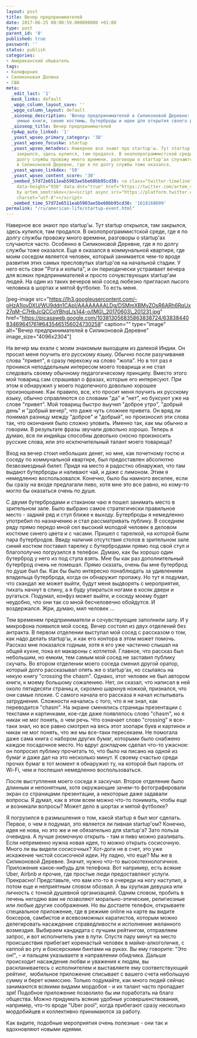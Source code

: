 ```yaml
---
layout: post
title: Вечер предпринимателей
date: 2017-06-25 00:00:59.000000000 +01:00
type: post
parent_id: '0'
published: true
password: ''
status: publish
categories:
- Американский обыватель
tags:
- Калифорния
- Силиконовая Долина
- США
meta:
  _edit_last: '1'
  mask_links: default
  _wpgo_column_layout_save: ''
  _wpgo_column_layout: default
  _aioseop_description: 'Вечер предпринимателей в Силиконовой Деревне: деловые люди,
    умные книги, синие костюмы, бутерброды и идеи для открытия своего дела.'
  _aioseop_title: Вечер предпринимателей
  rp4wp_auto_linked: '1'
  _yoast_wpseo_primary_category: '38'
  _yoast_wpseo_focuskw: startup
  _yoast_wpseo_metadesc: Наверное все знают про startup'ы. Тут startup открылся, там
    закрылся, здесь купился, там продался. В околопрограммистской среде, где я по
    долгу службы провожу много времени, разговоры о startup'ах случаются часто. Особенно
    в Силиконовой Деревне, где я по долгу службы тоже оказался.
  _yoast_wpseo_linkdex: '58'
  _yoast_wpseo_content_score: '30'
  _oembed_57d72e6511eab5903ae5be60bb95cd38: <a class="twitter-timeline" data-width="625"
    data-height="938" data-dnt="true" href="https://twitter.com/artem_smotrakov?ref_src=twsrc%5Etfw">Tweets
    by artem_smotrakov</a><script async src="https://platform.twitter.com/widgets.js"
    charset="utf-8"></script>
  _oembed_time_57d72e6511eab5903ae5be60bb95cd38: '1618168609'
permalink: "/ru/american-life/startup-event.html"
---
```

Наверное все знают про startup'ы. Тут startup открылся, там закрылся, здесь купился, там продался. В околопрограммистской среде, где я по долгу службы провожу много времени, разговоры о startup'ах случаются часто. Особенно в Силиконовой Деревне, где я по долгу службы тоже оказался. Еще я оказался в коммунальной квартире, где моим соседом является человек, который занимается чем-то вроде развития этих самых пресловутых startup'ов на начальной стадии. У него есть свои "Рога и копыта", и он периодически устраивает вечера для всяких предпринимателей и просто сочувствующих startup'ам людей. На один из таких вечеров мой сосед любезно пригласил лысого человека в шортах и мятой футболке. То есть меня.

[peg-image src="https://lh3.googleusercontent.com/-oHzA1IovDXU/WU9ddn1CApI/AAAAAAAALDg/DSMmXBMyZOsR6ARh6RqUx27qM-C7HbJcQCCoYBhgL/s144-o/IMG\_20170603\_201231.jpg" href="https://picasaweb.google.com/103813056835863838724/6383844083469641761#6435465156024730258" caption="" type="image" alt="Вечер предпринимателей в Силиконовой Деревне" image\_size="4096x2304"]



На вечер мы ехали с моим знакомым выходцем из далекой Индии. Он просил меня поучить его русскому языку. Обычно после разучивания слова "привет", я сразу перехожу на слово "жопа". Но в тот раз я проникся неподдельным интересом моего товарища и не стал следовать своему обычному педагогическому принципу. Вместо этого мой товарищ сам спрашивал о фразах, которые его интересуют. При этом я обнаружил у моего подопечного довольно хорошее произношение. Как правило, все, кто просит меня поучить их русскому языку, обычно справляются со словами "да" и "нет", но буксуют уже на слове "привет". Мой товарищ быстро выучил "доброе утро", "добрый день" и "добрый вечер", что даже чуть сложнее привета. Он вряд ли понимал разницу между "доброе" и "добрый", но произносил эти слова так, что окончания было сложно уловить. Именно так, как мы обычно и говорим. В результате фразы звучали довольно хорошо. Теперь я думаю, все ли индийцы способны довольно сносно произносить русские слова, или это исключительный талант моего товарища?

Вход на вечер стоил небольших денег, но мне, как почетному гостю и соседу по коммунальной квартире, был предоставлен абсолютно безвозмездный билет. Придя на место я радостно обнаружил, что там выдают бутерброды и наливают чай, и даже с лимоном. Этим я немедленно воспользовался. Конечно, было бы намного веселее, если бы сразу на входе предлагали пиво, хотя мне это все равно, но кому-то могло бы оказаться очень по душе.

С двумя бутербродами и стаканом чаю я пошел занимать место в зрительном зале. Было выбрано самое стратегически правильное место - задний ряд и стул ближе к выходу. Бутерброды я немедленно употребил по назначению и стал рассматривать публику. В соседнем ряду прямо передо мной сел высокий молодой человек в деловом костюме синего цвета и с часами. Пришел с тарелкой, на которой были пара бутербродов. Ввиду наличия отсутствия столов в зрительном зале синий костюм поставил тарелку с бутербродами прямо под свой стул и благополучно погрузился в телефон. Думаю, как бы хорошо один бутерброд у него из под стула взять. Мне бы как раз дополнительный бутерброд очень не помешал. Прямо сказать, очень бы мне бутерброд по душе был бы. Как бы было интересно понаблюдать за удивлением владельца бутерброда, когда он обнаружит пропажу. Но тут я подумал, что скандал же может выйти, будут меня выдворять с мероприятия, пихать начнут в спину, а я буду упираться ногами в косяк двери и ругаться. Подумал, конфуз может выйти, и соседу моему будет неудобно, что они так со мной бесчеловечно обойдутся. И воздержался. Жри, думаю, мил человек ...

Тем временем предприниматели и сочувствующие заполнили залу. И у микрофона появился мой сосед. Вечер состоял из двух отделений без антракта. В первом отделении выступал мой сосед с рассказом о том, как надо делать startup'ы, и как его контора в этом может помочь. Рассказ мне показался годным, хотя я его уже частично слышал на общей кухне, пока ел макароны с котлетой. Главное, что рассказ был небольшим, но емким, тем самым мой сосед не заставил публику скучать. Во втором отделении моего соседа сменил другой оратор, который долго рассказывал опять же о startup'ах, но ссылаясь на некую книгу "crossing the chasm". Однако, этот человек не был автором книги, к моему большому сожалению. Нет, он сказал, что написал в ней около пятидесяти страниц и, скромно шаркнув ножкой, признался, что они самые плохие. С самого начала его рассказа я начал испытывать затруднения. Cложности начались с того, что я не знал, как переводится "chasm". На экране сменялись страницы презентации с текстами и картинками, кое-где даже появлялось слово "chasm", но я никак не мог понять, о чем речь. Что означает слово "crossing" я все-таки знал, но все равно смотрел на весь этот зоопарк букв и картинок и никак не мог понять, что же мы все-таки пересекаем. Не помогала даже сама книга с набором других бумаг, которыми было снабжено каждое посадочное место. Но вдруг докладчик сделал что-то ужасное: он попросил публику прочитать то, что было на писано на одной из бумаг и даже дал на это несколько минут. К своему счастью среди прочих бумаг в тот момент я обнаружил ту, на которой был пароль от Wi-Fi, чем и поспешил немедленно воспользоваться.

После выступления моего соседа я заскучал. Второе отделение было длинным и непонятным, хотя окружающие зачем-то фотографировали экран со страницами презентации, а некоторые даже задавали вопросы. Я думал, как в этом всем можно что-то понимать, чтобы еще и возникали вопросы? Может дело в шортах и мятой футболке?

Я погрузился в размышления о том, какой startup я был мог сделать. Первое, о чем я подумал, это является ли пивная startup'ом? Конечно, идея не нова, но это же и не обязательно для startup'а? Зато польза очевидна. А лучше рюмочную открыть - там и пиво можно разливать. Если непременно нужна новая идея, то можно открыть сосисочную. Много ли вы видели сосисочных? Хот-доги не в счет, это уже искажение чистой сосисочной идеи. Ну ладно, что еще? Мы же в Силиконовой Деревне. Значит, нужно что-то высокотехнологичное. Приложение какое-нибудь для телефона. Вот например, есть всякие Uber, Airbnb и прочие, где простые люди предоставляют услуги. Прекрасно! Представьте, что вам кто-то в очереди на ногу наступил, а потом еще и неприятным словом обозвал. А вы хрупкая девушка или личность с тонкой душевной организацией. Одним словом, пробить в печень негодяю вам не позволяют морально-этические, религиозные или любые другие соображения. Но вы достаете телефон, открываете специальное приложение, где в режиме online на карте вы видите боксеров, самбистов и всевозможных каратистов, которым можно делегировать насаждение справедливости и исполнение желанного возмездия. Выбираем кандидата с лучшим рейтингом, отправляем запрос, и вот исполнитель уже в пути. Спустя пару минут на место происшествия прибегает коренастый человек в майке-алкоголичке, с каппой во рту и боксерскими бинтами на руках. Вы ему говорите: "Это он!", - и пальцем указываете в направлении обидчика. Дальше происходит насаждение любви и уважения к людям, вы раскланиваетесь с исполнителем и выставляете ему соответствующий рейтинг, &nbsp;мобильное приложение списывает с вашего счета небольшую сумму и берет комиссию. Только подумайте, как много людей сейчас занимаются всякими видами мордобоя - и их талант часто пропадает зря! Подобное приложение позволило бы им поработать на благо общества. Можно придумать всякие удобные усовершенствования, например, что-то вроде "Uber pool", когда прибегают сразу несколько мордобийцев и коллективно принимаются за работу.

Как видите, подобные мероприятия очень полезные - они так и вдохновляют новыми идеями.

